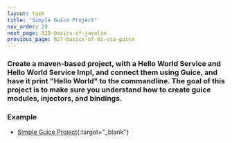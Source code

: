 ```yaml
---
layout: task
title: "Simple Guice Project"
nav_order: 29
next_page: 029-basics-of-javalin
previous_page: 027-basics-of-di-via-guice
---
```

### Create a  maven-based project, with a Hello World Service and Hello World Service Impl, and connect them using Guice, and have it print "Hello World" to the commandline. The goal of this project is to make sure you understand how to create guice modules, injectors, and bindings.

### Example
- [Simple Guice Project](https://github.com/kisoft-me/training-material/tree/master/google-guice-simple-project){:target="_blank"}